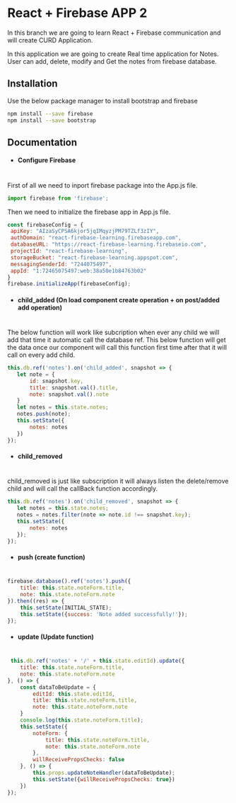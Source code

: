 # React + Firebase APP 2

In this branch we are going to learn React + Firebase communication and will create CURD Application.

In this application we are going to create Real time application for Notes. User can add, delete, modify and Get the notes from firebase database.

## Installation

Use the below package manager to install bootstrap and firebase

```bash
npm install --save firebase
npm install --save bootstrap
```

## Documentation

 - #### Configure Firebase
 #
 First of all we need to inport firebase package into the App.js file.

 ```js
 import firebase from 'firebase';
 ```

Then we need to initialize the firebase app in App.js file.

 ```js
const firebaseConfig = {
  apiKey: "AIzaSyCPSA6kjor5jqIMqyzjPM79TZLf3zIY",
  authDomain: "react-firebase-learning.firebaseapp.com",
  databaseURL: "https://react-firebase-learning.firebaseio.com",
  projectId: "react-firebase-learning",
  storageBucket: "react-firebase-learning.appspot.com",
  messagingSenderId: "7244075497",
  appId: "1:72465075497:web:38a50e1b84763b02"
}
firebase.initializeApp(firebaseConfig);
 ```

 - #### child_added (On load component create operation + on post/added add operation)
 #

The below function will work like subcription when ever any child we will add that time it automatic call the database ref. This below function will get the data once our component will call this function first time after that it will call on every add child.
 ```js
 this.db.ref('notes').on('child_added', snapshot => {
    let note = {
        id: snapshot.key,
        title: snapshot.val().title,
        note: snapshot.val().note
    }
    let notes = this.state.notes;
    notes.push(note);
    this.setState({
        notes: notes
    })
});
 ```

 - #### child_removed 
 #

child_removed is just like subscription it will always listen the delete/remove child and will call the callBack function accordingly.

 ```js
 this.db.ref('notes').on('child_removed', snapshot => {
    let notes = this.state.notes;
    notes = notes.filter(note => note.id !== snapshot.key);
    this.setState({
        notes: notes
    });
});
 ```

- #### push (create function)
#

```js
firebase.database().ref('notes').push({
    title: this.state.noteForm.title,
    note: this.state.noteForm.note
}).then((res) => {
    this.setState(INITIAL_STATE);
    this.setState({success: 'Note added successfully!'});
});
```


- #### update (Update function)
#

```js
 this.db.ref('notes' + '/' + this.state.editId).update({
    title: this.state.noteForm.title,
    note: this.state.noteForm.note
}, () => {
    const dataToBeUpdate = {
        editId: this.state.editId,
        title: this.state.noteForm.title,
        note: this.state.noteForm.note
    }
    console.log(this.state.noteForm.title);
    this.setState({
        noteForm: {
            title: this.state.noteForm.title,
            note: this.state.noteForm.note
        },
        willReceivePropsChecks: false
    }, () => {
        this.props.updateNoteHandler(dataToBeUpdate);
        this.setState({willReceivePropsChecks: true})
    })
});
```
 


